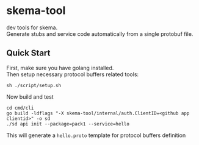 # skema-tool
dev tools for skema.  
Generate stubs and service code automatically from a single protobuf file.  

## Quick Start
First, make sure you have golang installed.  
Then setup necessary protocol buffers related tools:  
```
sh ./script/setup.sh
```
Now build and test  
```
cd cmd/cli
go build -ldflags "-X skema-tool/internal/auth.ClientID=<github app clientid>" -o sd
./sd api init --package=pack1 --service=hello
```
This will generate a `hello.proto` template for protocol buffers definition  


